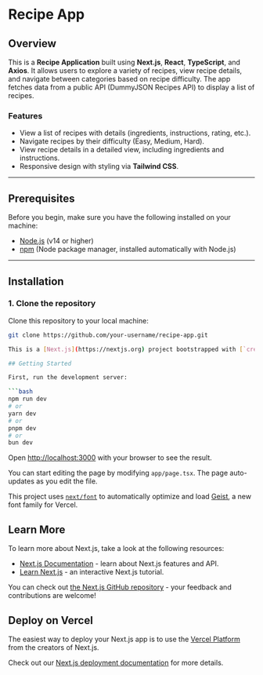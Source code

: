 # Recipe App

## Overview

This is a **Recipe Application** built using **Next.js**, **React**, **TypeScript**, and **Axios**. It allows users to explore a variety of recipes, view recipe details, and navigate between categories based on recipe difficulty. The app fetches data from a public API (DummyJSON Recipes API) to display a list of recipes.

### Features
- View a list of recipes with details (ingredients, instructions, rating, etc.).
- Navigate recipes by their difficulty (Easy, Medium, Hard).
- View recipe details in a detailed view, including ingredients and instructions.
- Responsive design with styling via **Tailwind CSS**.

---

## Prerequisites

Before you begin, make sure you have the following installed on your machine:

- [Node.js](https://nodejs.org/) (v14 or higher)
- [npm](https://www.npmjs.com/) (Node package manager, installed automatically with Node.js)

---

## Installation

### 1. Clone the repository

Clone this repository to your local machine:

```bash
git clone https://github.com/your-username/recipe-app.git

This is a [Next.js](https://nextjs.org) project bootstrapped with [`create-next-app`](https://nextjs.org/docs/app/api-reference/cli/create-next-app).

## Getting Started

First, run the development server:

```bash
npm run dev
# or
yarn dev
# or
pnpm dev
# or
bun dev
```

Open [http://localhost:3000](http://localhost:3000) with your browser to see the result.

You can start editing the page by modifying `app/page.tsx`. The page auto-updates as you edit the file.

This project uses [`next/font`](https://nextjs.org/docs/app/building-your-application/optimizing/fonts) to automatically optimize and load [Geist](https://vercel.com/font), a new font family for Vercel.

## Learn More

To learn more about Next.js, take a look at the following resources:

- [Next.js Documentation](https://nextjs.org/docs) - learn about Next.js features and API.
- [Learn Next.js](https://nextjs.org/learn) - an interactive Next.js tutorial.

You can check out [the Next.js GitHub repository](https://github.com/vercel/next.js) - your feedback and contributions are welcome!

## Deploy on Vercel

The easiest way to deploy your Next.js app is to use the [Vercel Platform](https://vercel.com/new?utm_medium=default-template&filter=next.js&utm_source=create-next-app&utm_campaign=create-next-app-readme) from the creators of Next.js.

Check out our [Next.js deployment documentation](https://nextjs.org/docs/app/building-your-application/deploying) for more details.
